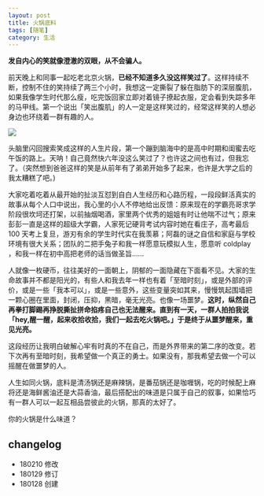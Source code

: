 ```yaml
---
layout: post
title: 火锅底料
tags: [随笔]
category: 生活
---
```



**发自内心的笑就像澄澈的双眼，从不会骗人。**

前天晚上和同事一起吃老北京火锅，**已经不知道多久没这样笑过了**。这样持续不断，控制不住的笑持续了两三个小时，我想这一定撕裂了躲在脂肪下的深层腹肌，如果我像学生时代那么瘦，吃完饭回家立即对着镜子撩起衣服，定会看到失踪多年的马甲线。第一个说出「笑出腹肌」的人一定是这样笑过的，经常这样笑的人想必身边也环绕着一群有趣的人。

![](http://oax0nr6r7.bkt.clouddn.com/2018-01-28-22901517148986_.pic_hd.jpg)

头脑里闪回搜索笑成这样的人生片段，第一个蹦到脑海中的是高中时期和闺蜜去吃午饭的路上。天呐！自己竟然快六年没这么笑过了？也许这之间也有过，但我忘了。（突然想到爸爸这样的笑是从前年有了弟弟开始多了起来，也许是大学之后的我太糟糕了吧。)

大家吃着吃着从最开始的扯淡互怼到自白人生经历和心路历程，一段段鲜活真实的故事从每个人口中说出，我心里的小人不停地给出反馈：原来现在的学霸亮哥求学阶段很坎坷还打架，以前抽烟喝酒，家里两个优秀的姐姐有时让他喘不过气；原来彭彭一直是这样的超级大学霸，人家死记硬背考试内容时她在看庄子，高考最后 100 天考上复旦，游刃有余的学生时代实在我羡慕；阿磊的谜之自信和家庭与学校环境有很大关系；团队的二把手兔子和我一样愿意玩模拟人生，愿意听 coldplay ，和我一样在初中高把老师的话当做圣旨......

人就像一枚硬币，往往美好的一面朝上，阴郁的一面隐藏在下面看不见。大家的生命故事并不都是阳光的，有些人和我去年一样也有着「至暗时刻」，或是外部的评价，或是一些「我本可以」，或是一些意外，这些变量突如其来，慢慢筑起围墙把一颗心圈在里面，封闭，压抑，黑暗，毫无光亮。也像一场噩梦。**这时，纵然自己再拳打脚踢再挣脱撕扯拼命掐疼自己也无法醒来。直到有一天，一群人拍拍我说「hey,醒一醒，起来收拾收拾，我们一起去吃火锅吧。」于是终于从噩梦醒来，重见光亮。**

这段经历让我明白破解心牢有时真的不在自己，而是外界带来的第二序的改变。若下次再有至暗时刻，我希望做一个真正的勇士。如果没有，那我希望去做一个可以摇醒在做噩梦的人。

人生如同火锅，底料是清汤锅还是麻辣锅，是番茄锅还是咖喱锅，吃的时候配上麻将还是海鲜酱油还是大蒜香油，最后搭配出的味道是只属于自己的叙事，如果恰巧有一群人可以一起互相品尝彼此的火锅，那真的太好了。

你的火锅是什么味道？

## changelog
- 180210 修改
- 180129 修订
- 180128 创建


